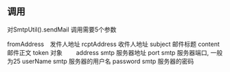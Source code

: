 ## 调用

对SmtpUtil().sendMail 调用需要5个参数

fromAddress　发件人地址
rcptAddress 收件人地址
subject  邮件标题
content 邮件正文
token 对象　
　address smtp 服务器地址
  port smtp 服务器端口, 一般为25
  userName smtp 服务器的用户名
  password smtp 服务器的密码　

